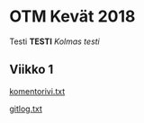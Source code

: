 # OTM Kevät 2018

Testi
**TESTI**
*Kolmas testi*


## Viikko 1
[komentorivi.txt](https://github.com/porrasm/otm-harjoitustyo/blob/master/laskarit/viikko1/komentorivi.txt)

[gitlog.txt](https://github.com/porrasm/otm-harjoitustyo/blob/master/laskarit/viikko1/gitlog.txt)
